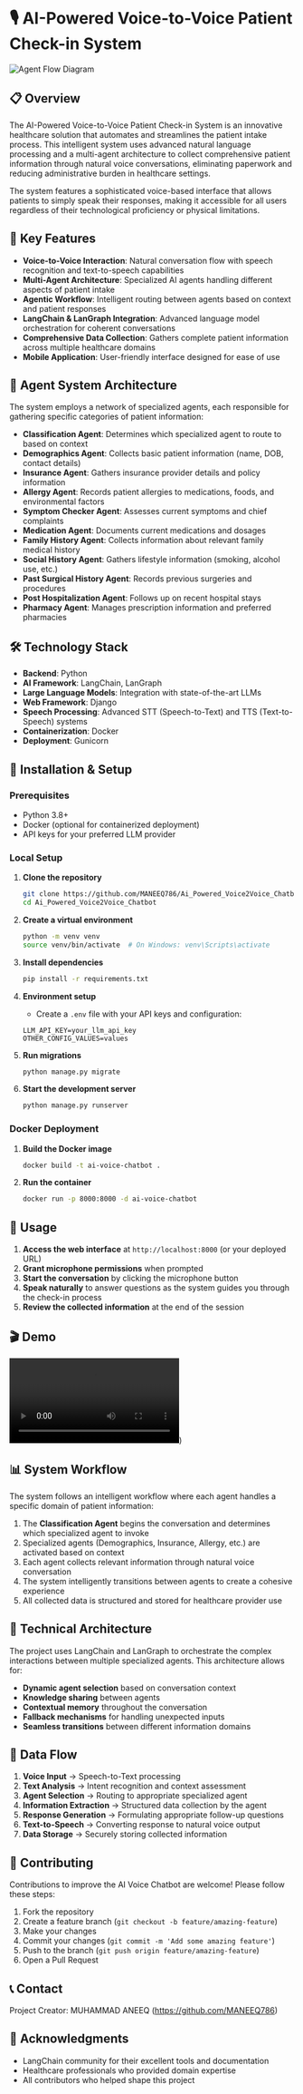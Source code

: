 # 🎙️ AI-Powered Voice-to-Voice Patient Check-in System

![Agent Flow Diagram](graph_image.png)

## 📋 Overview

The AI-Powered Voice-to-Voice Patient Check-in System is an innovative healthcare solution that automates and streamlines the patient intake process. This intelligent system uses advanced natural language processing and a multi-agent architecture to collect comprehensive patient information through natural voice conversations, eliminating paperwork and reducing administrative burden in healthcare settings.

The system features a sophisticated voice-based interface that allows patients to simply speak their responses, making it accessible for all users regardless of their technological proficiency or physical limitations.

## 🌟 Key Features

- **Voice-to-Voice Interaction**: Natural conversation flow with speech recognition and text-to-speech capabilities
- **Multi-Agent Architecture**: Specialized AI agents handling different aspects of patient intake
- **Agentic Workflow**: Intelligent routing between agents based on context and patient responses
- **LangChain & LanGraph Integration**: Advanced language model orchestration for coherent conversations
- **Comprehensive Data Collection**: Gathers complete patient information across multiple healthcare domains
- **Mobile Application**: User-friendly interface designed for ease of use

## 🤖 Agent System Architecture

The system employs a network of specialized agents, each responsible for gathering specific categories of patient information:

- **Classification Agent**: Determines which specialized agent to route to based on context
- **Demographics Agent**: Collects basic patient information (name, DOB, contact details)
- **Insurance Agent**: Gathers insurance provider details and policy information
- **Allergy Agent**: Records patient allergies to medications, foods, and environmental factors
- **Symptom Checker Agent**: Assesses current symptoms and chief complaints
- **Medication Agent**: Documents current medications and dosages
- **Family History Agent**: Collects information about relevant family medical history
- **Social History Agent**: Gathers lifestyle information (smoking, alcohol use, etc.)
- **Past Surgical History Agent**: Records previous surgeries and procedures
- **Post Hospitalization Agent**: Follows up on recent hospital stays
- **Pharmacy Agent**: Manages prescription information and preferred pharmacies

## 🛠️ Technology Stack

- **Backend**: Python
- **AI Framework**: LangChain, LanGraph
- **Large Language Models**: Integration with state-of-the-art LLMs
- **Web Framework**: Django
- **Speech Processing**: Advanced STT (Speech-to-Text) and TTS (Text-to-Speech) systems
- **Containerization**: Docker
- **Deployment**: Gunicorn

## 🚀 Installation & Setup

### Prerequisites
- Python 3.8+
- Docker (optional for containerized deployment)
- API keys for your preferred LLM provider

### Local Setup

1. **Clone the repository**
   ```bash
   git clone https://github.com/MANEEQ786/Ai_Powered_Voice2Voice_Chatbot.git
   cd Ai_Powered_Voice2Voice_Chatbot
   ```

2. **Create a virtual environment**
   ```bash
   python -m venv venv
   source venv/bin/activate  # On Windows: venv\Scripts\activate
   ```

3. **Install dependencies**
   ```bash
   pip install -r requirements.txt
   ```

4. **Environment setup**
   - Create a `.env` file with your API keys and configuration:
   ```
   LLM_API_KEY=your_llm_api_key
   OTHER_CONFIG_VALUES=values
   ```

5. **Run migrations**
   ```bash
   python manage.py migrate
   ```

6. **Start the development server**
   ```bash
   python manage.py runserver
   ```

### Docker Deployment

1. **Build the Docker image**
   ```bash
   docker build -t ai-voice-chatbot .
   ```

2. **Run the container**
   ```bash
   docker run -p 8000:8000 -d ai-voice-chatbot
   ```

## 📱 Usage

1. **Access the web interface** at `http://localhost:8000` (or your deployed URL)
2. **Grant microphone permissions** when prompted
3. **Start the conversation** by clicking the microphone button
4. **Speak naturally** to answer questions as the system guides you through the check-in process
5. **Review the collected information** at the end of the session

## 🎬 Demo
![Demo Video](https://github.com/MANEEQ786/Ai_Powered_Voice2Voice_Chatbot/blob/main/DemoV2VChatbot.mp4))



## 📊 System Workflow

The system follows an intelligent workflow where each agent handles a specific domain of patient information:

1. The **Classification Agent** begins the conversation and determines which specialized agent to invoke
2. Specialized agents (Demographics, Insurance, Allergy, etc.) are activated based on context
3. Each agent collects relevant information through natural voice conversation
4. The system intelligently transitions between agents to create a cohesive experience
5. All collected data is structured and stored for healthcare provider use

## 🧠 Technical Architecture

The project uses LangChain and LanGraph to orchestrate the complex interactions between multiple specialized agents. This architecture allows for:

- **Dynamic agent selection** based on conversation context
- **Knowledge sharing** between agents
- **Contextual memory** throughout the conversation
- **Fallback mechanisms** for handling unexpected inputs
- **Seamless transitions** between different information domains

## 🔄 Data Flow

1. **Voice Input** → Speech-to-Text processing
2. **Text Analysis** → Intent recognition and context assessment
3. **Agent Selection** → Routing to appropriate specialized agent
4. **Information Extraction** → Structured data collection by the agent
5. **Response Generation** → Formulating appropriate follow-up questions
6. **Text-to-Speech** → Converting response to natural voice output
7. **Data Storage** → Securely storing collected information

## 🤝 Contributing

Contributions to improve the AI Voice Chatbot are welcome! Please follow these steps:

1. Fork the repository
2. Create a feature branch (`git checkout -b feature/amazing-feature`)
3. Make your changes
4. Commit your changes (`git commit -m 'Add some amazing feature'`)
5. Push to the branch (`git push origin feature/amazing-feature`)
6. Open a Pull Request


## 📞 Contact

Project Creator: MUHAMMAD ANEEQ (https://github.com/MANEEQ786)

## 🙏 Acknowledgments

- LangChain community for their excellent tools and documentation
- Healthcare professionals who provided domain expertise
- All contributors who helped shape this project
